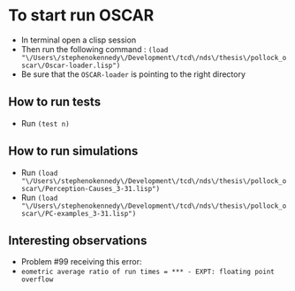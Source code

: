 # To start run OSCAR
- In terminal open a clisp session
- Then run the following command :
`(load "\/Users\/stephenokennedy\/Development\/tcd\/nds\/thesis\/pollock_oscar\/Oscar-loader.lisp")`
- Be sure that the `OSCAR-loader` is pointing to the right directory
## How to run tests
- Run `(test n)`

## How to run simulations
- Run `(load "\/Users\/stephenokennedy\/Development\/tcd\/nds\/thesis\/pollock_oscar\/Perception-Causes_3-31.lisp")`
- Run `(load "\/Users\/stephenokennedy\/Development\/tcd\/nds\/thesis\/pollock_oscar\/PC-examples_3-31.lisp")`

## Interesting observations
- Problem #99 receiving this error:
 - `eometric average ratio of run times =
*** - EXPT: floating point overflow`
